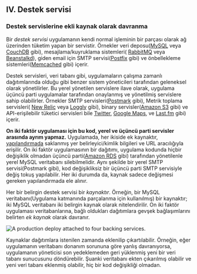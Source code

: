 ## IV. Destek servisi
### Destek servislerine ekli kaynak olarak davranma

Bir *destek servisi* uygulamanın kendi normal işleminin bir parçası olarak ağ üzerinden tüketim yapan bir servistir. Örnekler veri deposu([MySQL](http://dev.mysql.com/) veya [CouchDB](http://couchdb.apache.org/) gibi), mesajlama/kuyruklama sistemleri( [RabbitMQ](http://www.rabbitmq.com/) veya [Beanstalkd](http://kr.github.com/beanstalkd/)), giden email için SMTP servisi([Postfix](http://www.postfix.org/) gibi) ve önbellekleme sistemleri([Memcached](http://memcached.org/) gibi) içerir.

Destek servisleri, veri tabanı gibi, uygulamaların çalışma zamanlı dağıtımlarında olduğu gibi benzer sistem yöneticileri tarafından geleneksel olarak yönetilirler. Bu yerel yönetilen servislere ilave olarak, uygulama üçüncü parti uygulamalar tarafından onaylanmış ve yönetilmiş servislere sahip olabilirler. Örnekler SMTP servisleri([Postmark](http://postmarkapp.com/) gibi), Metrik toplama servisleri( [New Relic](http://newrelic.com/) veya [Loggly](http://www.loggly.com/) gibi), binary servisler([Amazon S3](http://aws.amazon.com/s3/) gibi) ve API-erişilebilir tüketici servisleri bile [Twitter](http://dev.twitter.com/), [Google Maps](http://code.google.com/apis/maps/index.html), ve [Last.fm](http://www.last.fm/api) gibi)  içerir.

**On iki faktör uygulaması için bu kod, yerel ve üçüncü parti servisler arasında ayrım yapmaz.** Uygulamada, her ikiside ek kaynaktır, [yapılandırmada](./config) saklanmış yer belirleyici/kimlik bilgileri ve URL aracılığıyla erişilir. On iki faktör uygulamasının bir dağıtımı, uygulama kodunda hiçbir değişiklik olmadan üçüncü parti([Amazon RDS](http://aws.amazon.com/rds/) gibi) tarafından yönetilenle yerel MySQL veritabanı silebilmelidir. Aynı şekilde bir yerel SMTP servisi(Postmark gibi), kod değişikliksiz bir üçüncü parti SMTP servisiyle değiş tokuş yapılabilir. Her iki durumda da, kaynak sadece değişmesi gereken yapılandırmada ele alınır.

Her bir belirgin destek servisi bir *kaynaktır*. Örneğin, bir MySQL veritabanı(Uygulama katmanında parçalanma için kullanılmış) bir kaynaktır; iki MySQL veritabanı iki belirgin kaynak olarak nitelendirilir. On iki faktör uygulaması veritabanlarına, bağlı oldukları dağıtımlara gevşek bağlaşımlarını belirten *ek kaynak* olarak davranır.

<img src="/images/attached-resources.png" class="full" alt="A production deploy attached to four backing services." />

Kaynaklar dağıtımlara istenilen zamanda eklenilip çıkartılabilir. Örneğin, eğer uygulamanın veritabanı donanım sorununa göre yanlış davranıyorsa, uygulamanın yöneticisi son yedeklemeden geri yüklenmiş yeni bir veri tabanı sunucusunu döndürebilir. Şuanki veritabanı ekten çıkarılmış olabilir ve yeni veri tabanı eklenmiş olabilir, hiç bir kod değişikliği olmadan.
